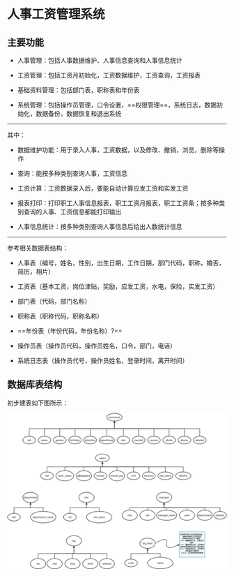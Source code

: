 # 人事工资管理系统

## 主要功能

- 人事管理：包括人事数据维护、人事信息查询和人事信息统计

- 工资管理：包括工资月初始化，工资数据维护，工资查询，工资报表
- 基础资料管理：包括部门表，职称表和年份表
- 系统管理：包括操作员管理，口令设置，==权限管理==，系统日志，数据初始化，数据备份，数据恢复和退出系统

-----

其中：

- 数据维护功能：用于录入人事，工资数据，以及修改、撤销，浏览，删除等操作

- 查询：能按多种类别查询人事，工资信息

- 工资计算：工资数据录入后，要能自动计算应发工资和实发工资

- 报表打印：打印职工人事信息报表，职工工资月报表，职工工资条；按多种类别查询的人事、工资信息都能打印输出

- 人事信息统计：按多种类别查询人事信息后给出人数统计信息

------

参考相关数据表结构：

- 人事表（编号，姓名，性别，出生日期，工作日期，部门代码，职称，婚否，简历，相片）

- 工资表（基本工资，岗位津贴，奖励，应发工资，水电，保险，实发工资）

- 部门表（代码，部门名称）

- 职称表（职称代码，职称名称）

- ==年份表（年份代码，年份名称）?==

- 操作员表（操作员代码，操作员姓名，口令，部门，电话）

- 系统日志表（操作员代号，操作员姓名，登录时间，离开时间）

## 数据库表结构

初步建表如下图所示：

![数据库E-R图](./人事工资管理系统E-R图（数据库表图）.png)